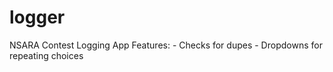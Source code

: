 # logger
NSARA Contest Logging App
Features:
     - Checks for dupes
    - Dropdowns for repeating choices
